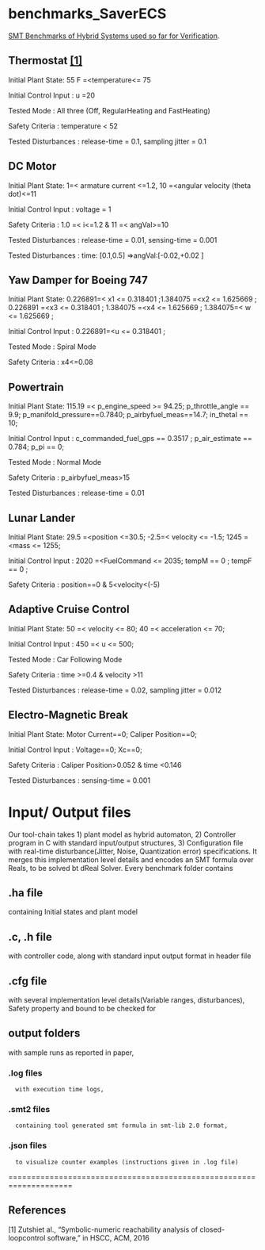 # benchmarks_SaverECS
[SMT Benchmarks of Hybrid Systems used so far for Verification](https://sites.google.com/view/benchmarkssafeemc/home). 
      
## Thermostat [[1]](#1)
  Initial Plant State:		55 F =<temperature<= 75 
  
  Initial Control Input :		u =20 
  
  Tested Mode :			All three (Off, RegularHeating and FastHeating)
  
  Safety Criteria :			temperature < 52 
  
  Tested Disturbances :		release-time = 0.1, sampling jitter = 0.1 
  
## DC Motor
  Initial Plant State:		1=< armature current <=1.2, 10 =<angular velocity (theta dot)<=11 
  
  Initial Control Input :		voltage = 1
  
  Safety Criteria :			1.0 =< i<=1.2 & 11 =< angVal>=10 
  
  Tested Disturbances :		release-time = 0.01, sensing-time = 0.001 
  
  Tested Disturbances :		time: [0.1,0.5] =>angVal:[-0.02,+0.02 ]
  
## Yaw Damper for Boeing 747
  Initial Plant State:		0.226891=< x1 <= 0.318401 ;1.384075 =<x2 <= 1.625669 ; 0.226891 =<x3 <= 0.318401 ; 1.384075 =<x4 <= 1.625669 ; 1.384075=< w <= 1.625669 ; 
  
  Initial Control Input :		0.226891=<u <= 0.318401 ; 
  
  Tested Mode :			Spiral Mode 
  
  Safety Criteria :			x4<=0.08 
  
## Powertrain
  Initial Plant State:		115.19 =< p_engine_speed >= 94.25; p_throttle_angle == 9.9; p_manifold_pressure==0.7840; p_airbyfuel_meas==14.7; in_thetaI == 10; 
  
  Initial Control Input :		c_commanded_fuel_gps == 0.3517 ; p_air_estimate == 0.784; p_pi == 0; 
  
  Tested Mode :			Normal Mode
  
  Safety Criteria :			p_airbyfuel_meas>15 
  
  Tested Disturbances :		release-time = 0.01 
  
## Lunar Lander
  Initial Plant State:		29.5 =<position <=30.5; -2.5=< velocity <= -1.5; 1245 =<mass <= 1255; 
  
  Initial Control Input :		2020 =<FuelCommand <= 2035; tempM == 0 ; tempF == 0 ; 
  
  Safety Criteria :			position==0 & 5<velocity<(-5) 
  
  
  
## Adaptive Cruise Control
  Initial Plant State:		50 =< velocity <= 80; 40 =< acceleration <= 70; 
  
  Initial Control Input :	  	450 =< u <= 500; 
  
  Tested Mode :			Car Following Mode
  
  Safety Criteria :			time >=0.4 & velocity >11 
  
  Tested Disturbances :		release-time = 0.02, sampling jitter = 0.012 
  
## Electro-Magnetic Break
  Initial Plant State:			Motor Current==0; Caliper Position==0;
  
  Initial Control Input :		Voltage==0; Xc==0; 
  
  Safety Criteria :			Caliper Position>0.052 & time <0.146 
  
  Tested Disturbances :		sensing-time = 0.001 
  

# Input/ Output files
Our tool-chain takes 1) plant model as hybrid automaton, 2) Controller program in C with standard input/output structures, 3) Configuration file with real-time disturbance(Jitter, Noise, Quantization error) specifications. It merges this implementation level details and encodes an SMT formula over Reals, to be solved bt dReal Solver. Every benchmark folder contains 

## .ha file
  containing Initial states and plant model
## .c, .h file
  with controller code, along with standard input output format in header file
## .cfg file
  with several implementation level details(Variable ranges, disturbances), Safety property and bound to be checked for
## output folders
   with sample runs as reported in paper,
   
   ### .log files
      with execution time logs,
   ### .smt2 files
      containing tool generated smt formula in smt-lib 2.0 format,
   ### .json files
      to visualize counter examples (instructions given in .log file)
====================================================================
## References

<a id="1">[1]</a> Zutshiet  al., “Symbolic-numeric  reachability  analysis  of  closed-loopcontrol software,” in HSCC, ACM, 2016
